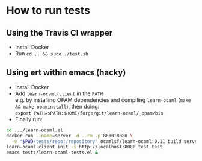 # How to run tests

## Using the Travis CI wrapper

* Install Docker
* Run `cd .. && sudo ./test.sh`

## Using ert within emacs (hacky)

* Install Docker
* Add `learn-ocaml-client` in the `PATH`  
  e.g. by installing OPAM dependencies and compiling `learn-ocaml`
  (`make && make opaminstall`), then doing:  
  `export PATH=$PATH:$HOME/forge/git/learn-ocaml/_opam/bin`
* Finally run:

```bash
cd .../learn-ocaml.el
docker run --name=server -d --rm -p 8080:8080 \
  -v "$PWD/tests/repo:/repository" ocamlsf/learn-ocaml:0.11 build serve
learn-ocaml-client init -s http://localhost:8080 test test
emacs tests/learn-ocaml-tests.el &
```
